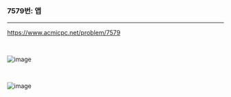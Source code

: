 ### 7579번: 앱
***

https://www.acmicpc.net/problem/7579

<br>

![image](https://github.com/jh990714/BaekJoon-Algorithm/assets/144774186/9c955832-3e9c-488e-94ad-2c2c3df54c37)

<br>

![image](https://github.com/jh990714/BaekJoon-Algorithm/assets/144774186/be942cfe-1b39-40af-ab53-d86a653bfa6d)
